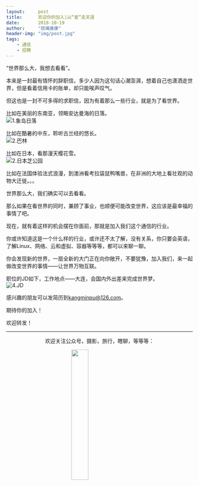 ```yaml
---
layout:     post
title:      欢迎你的加入|以“爱”走天涯
date:       2018-10-19
author:     "琉璃康康"
header-img: "img/post.jpg"
tags:
    - 通信
    - 招聘
---
```


<style>
img{
  display:block;
  margin:0
  auto;
}
</style>

<meta name="referrer" content="never">

“世界那么大，我想去看看”。

本来是一封最有情怀的辞职信，多少人因为这句话心潮澎湃，想着自己也潇洒走世界，但是看着信用卡的账单，却只能唉声叹气。

但这也是一封不可多得的求职信，因为有着那么一些行业，就是为了看世界。

比如在美丽的东南亚，领略安达曼海的日落。
![1.象岛日落][1]

比如在酷暑的中东，聆听古兰经的悠长。
![2.巴林][2]

比如在日本，看那漫天樱花雪。
![2.日本芝公园][3]

比如在法国体验法式浪漫，到澳洲看考拉袋鼠鸭嘴兽，在非洲的大地上看壮观的动物大迁徙。。。

世界那么大，我们确实可以去看看。

那么如果在看世界的同时，兼顾了事业，也顺便可能改变世界，这应该是最幸福的事情了吧。

现在，就有着这样的机会摆在你面前，那就是加入我们这个通信的行业。

你或许知道这是一个什么样的行业，或许还不太了解，没有关系，你只要会英语，了解Linux、网络、云和虚拟、容器等等等，都可以来聊一聊。

你会发现新的世界，一扇全新的大门正在向你敞开，不要犹豫，加入我们，来一起做改变世界的事情——让世界万物互联。

职位的JD如下，工作地点——大连，会国内外出差来完成世界梦。
![4.JD][4]

感兴趣的朋友可以发简历到[kangminpu@126.com](mailto:kangminpu@126.com)。

期待你的加入！

欢迎转发！

------------
<p align="center">欢迎关注公众号，摄影，旅行，瞎聊，等等等：</p>
<img src="https://mmbiz.qpic.cn/mmbiz_jpg/QqiaFS6NT0eD1g2UjYu4VfCGHmbhgVqOAnNnJQfN7ZhRVUCopYOsfpPtIEB95VNEqu8trAxJXzGDg01ka6z6wzQ/0?wx_fmt=jpeg" width="30%" />

  [1]: https://mmbiz.qpic.cn/mmbiz_jpg/QqiaFS6NT0eDnbIBh7gjZ1aox4JHunLc0TjeYxUWLGZa7AcsCwSIjRE4UHdttzlMmHfI2Cz6wZCUMsj2XR1msOw/0?wx_fmt=jpeg
  [2]: https://mmbiz.qpic.cn/mmbiz_jpg/QqiaFS6NT0eDnbIBh7gjZ1aox4JHunLc0YPicOR47hdNt9ABH3MFBoUclE8VZPQQEUNKVpu5CXJticz78xff4I1rA/0?wx_fmt=jpeg
  [3]: https://mmbiz.qpic.cn/mmbiz_jpg/QqiaFS6NT0eDnbIBh7gjZ1aox4JHunLc06NNp8J5K7IEm4iacxr1z2CziamxZylJG1HL5VuwOic6KrAbBBibIj9MVXA/0?wx_fmt=jpeg
  [4]: https://mmbiz.qpic.cn/mmbiz_jpg/QqiaFS6NT0eDnbIBh7gjZ1aox4JHunLc0rG8lk9p3mjibvlXQJIU4qb3mPaoamhEl2FPrs1LAiaoyXgCL2LLzqIgw/0?wx_fmt=jpeg


